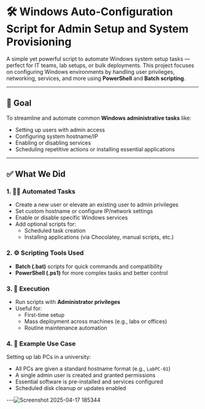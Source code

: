 # 🛠️ Windows Auto-Configuration Script for Admin Setup and System Provisioning

A simple yet powerful script to automate Windows system setup tasks — perfect for IT teams, lab setups, or bulk deployments. This project focuses on configuring Windows environments by handling user privileges, networking, services, and more using **PowerShell** and **Batch scripting**.

---

## 🎯 Goal

To streamline and automate common **Windows administrative tasks** like:
- Setting up users with admin access
- Configuring system hostname/IP
- Enabling or disabling services
- Scheduling repetitive actions or installing essential applications

---

## ✅ What We Did

### 1. 🧑‍💻 Automated Tasks
- Create a new user or elevate an existing user to admin privileges
- Set custom hostname or configure IP/network settings
- Enable or disable specific Windows services
- Add optional scripts for:
  - Scheduled task creation
  - Installing applications (via Chocolatey, manual scripts, etc.)

### 2. ⚙️ Scripting Tools Used
- **Batch (.bat)** scripts for quick commands and compatibility
- **PowerShell (.ps1)** for more complex tasks and better control

### 3. 🚀 Execution
- Run scripts with **Administrator privileges**
- Useful for:
  - First-time setup
  - Mass deployment across machines (e.g., labs or offices)
  - Routine maintenance automation

### 4. 🧪 Example Use Case
Setting up lab PCs in a university:
- All PCs are given a standard hostname format (e.g., `LabPC-01`)
- A single admin user is created and granted permissions
- Essential software is pre-installed and services configured
- Scheduled disk cleanup or updates enabled

---![Screenshot 2025-04-17 185344](https://github.com/user-attachments/assets/a812fded-bd0b-4d21-a9cb-7a57a2f5faf8)

